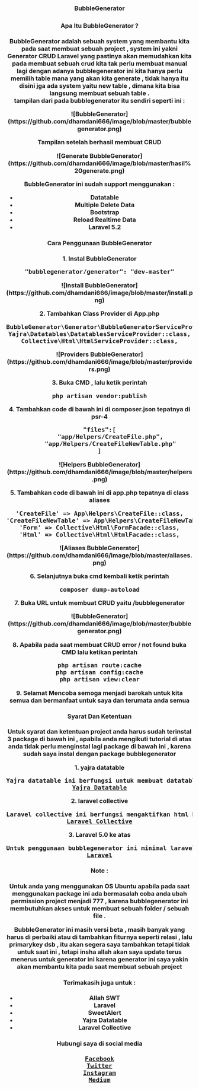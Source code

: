 <h3><center>BubbleGenerator<center><h3>
<h4>Apa Itu BubbleGenerator ?</h4>
<p>BubbleGenerator adalah sebuah system yang membantu kita pada saat membuat sebuah project , system ini yakni Generator CRUD Laravel yang pastinya akan memudahkan kita pada membuat sebuah crud
kita tak perlu membuat manual lagi dengan adanya bubblegenerator ini kita hanya perlu memilih table mana yang akan kita generate , tidak hanya itu
disini jga ada system yaitu new table , dimana kita bisa langsung membuat sebuah table . <br>
tampilan dari pada bubblegenerator itu sendiri seperti ini :

</p>
![BubbleGenerator](https://github.com/dhamdani666/image/blob/master/bubblegenerator.png)
<p>Tampilan setelah berhasil membuat CRUD </p>
![Generate BubbleGenerator](https://github.com/dhamdani666/image/blob/master/hasil%20generate.png)
<p>
BubbleGenerator ini sudah support menggunakan :
<ul>
<li>Datatable</li>
<li>Multiple Delete Data</li>
<li>Bootstrap</li>
<li>Reload Realtime Data</li>
<li>Laravel 5.2</li>
</ul>
</p>
<h4>Cara Penggunaan BubbleGenerator</h4>
<p>
1. Instal BubbleGenerator
    <pre>"bubblegenerator/generator": "dev-master"</pre>
</p>
![Install BubbleGenerator](https://github.com/dhamdani666/image/blob/master/install.png)
<p>
2. Tambahkan Class Provider di App.php
<pre>
BubbleGenerator\Generator\BubbleGeneratorServiceProvider::class,
Yajra\Datatables\DatatablesServiceProvider::class,
Collective\Html\HtmlServiceProvider::class,
</pre>
</p>
![Providers BubbleGenerator](https://github.com/dhamdani666/image/blob/master/providers.png)
<p>
3. Buka CMD , lalu ketik perintah
    <pre>php artisan vendor:publish</pre>
</p>
<p>
4. Tambahkan code di bawah ini di composer.json tepatnya di psr-4
    <pre>
"files":[
      "app/Helpers/CreateFile.php",
      "app/Helpers/CreateFileNewTable.php"
]
</pre>
</p>
![Helpers BubbleGenerator](https://github.com/dhamdani666/image/blob/master/helpers.png)
<p>
5. Tambahkan code di bawah ini di app.php tepatnya di class aliases
    <pre>
'CreateFile' => App\Helpers\CreateFile::class,
'CreateFileNewTable' => App\Helpers\CreateFileNewTable::class,
'Form' => Collective\Html\FormFacade::class,
'Html' => Collective\Html\HtmlFacade::class,
</pre>
</p>
![Aliases BubbleGenerator](https://github.com/dhamdani666/image/blob/master/aliases.png)
<p>
6. Selanjutnya buka cmd kembali ketik perintah
    <pre>
composer dump-autoload
</pre>
</p>
<p>
7. Buka URL untuk membuat CRUD yaitu /bubblegenerator
</p>
![BubbleGenerator](https://github.com/dhamdani666/image/blob/master/bubblegenerator.png)
<p>
8. Apabila pada saat membuat CRUD error / not found buka CMD lalu ketikan perintah
    <pre>
php artisan route:cache
php artisan config:cache
php artisan view:clear
</pre>
</p>
<p>
9. Selamat Mencoba semoga menjadi barokah untuk kita semua dan bermanfaat untuk saya dan terumata anda semua 
</p>

<h4>Syarat Dan Ketentuan</h4>
<p>
Untuk syarat dan ketentuan project anda harus sudah terinstal 3 package di bawah ini ,
apabila anda mengikuti tutorial di atas anda tidak perlu menginstal lagi package di bawah ini , karena sudah saya instal dengan package bubblegenerator
</p>
<p>
1. yajra datatable
<pre>
Yajra datatable ini berfungsi untuk membuat datatable server side , untuk itu anda bisa mengunjungi langsung situs nya
<a href="http://datatables.yajrabox.com/" target="_blank">Yajra Datatable</a>
</pre>
</p>
<p>
2. laravel collective
<pre>
Laravel collective ini berfungsi mengaktifkan html blade di laravel , untuk itu anda bisa mengunjungi langsung situs nya
<a href="https://laravelcollective.com/docs/5.2/html" target="_blank">Laravel Collective</a>
</pre>
</p>
<p>
3. Laravel 5.0 ke atas
<pre>
Untuk penggunaan bubblegenerator ini minimal laravel yang harus di gunakan adalah 5.0 ke atas , untuk laravel 4 saya rasa belum bisa tapi saya belum mencobanya 
<a href="https://laravel.com/docs/5.2" target="_blank">Laravel</a>
</pre>
</p>
<h4>Note : </h4>
<p>
Untuk anda yang menggunakan OS Ubuntu apabila pada saat menggunakan package ini ada bermasalah coba anda ubah permission project menjadi 777 , karena bubblegenerator ini membutuhkan akses untuk membuat sebuah folder / sebuah file .
</p>
<p>
BubbleGenerator ini masih versi beta , masih banyak yang harus di perbaiki atau di tambahkan fiturnya seperti relasi , lalu primarykey dsb , itu akan segera saya tambahkan tetapi tidak untuk saat ini , tetapi insha allah akan saya update terus menerus untuk generator ini karena generator ini saya yakin akan membantu kita pada saat membuat sebuah project
<p>

<h4>
Terimakasih juga untuk :
</h4>
<ul>
<li>Allah SWT</li>
<li>Laravel</li>
<li>SweetAlert</li>
<li>Yajra Datatable</li>
<li>Laravel Collective</li>
</ul>

<h4>Hubungi saya di social media </h4>
<pre>
<a href="https://www.facebook.com/Dhamdani666" target="_blank">Facebook</a>
<a href="https://twitter.com/Dhamdani666" target="_blank">Twitter</a>
<a href="https://www.instagram.com/dhamdani666/" target="_blank">Instagram</a>
<a href="https://medium.com/@dhamdani666" target="_blank">Medium</a>
</pre>
